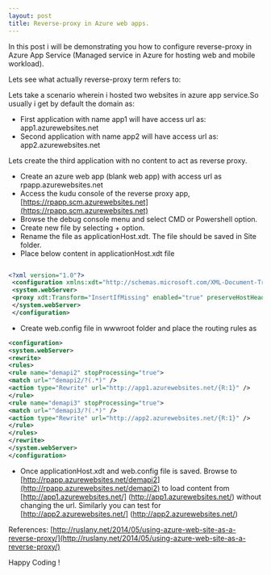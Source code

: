 ```yaml
---
layout: post
title: Reverse-proxy in Azure web apps.
---
```


In this post i will be demonstrating you how to configure reverse-proxy in Azure App Service (Managed service in Azure for hosting web and mobile workload).

Lets see what actually reverse-proxy term refers to:

Lets take a scenario wherein i hosted two websites in azure app service.So usually i get by default the domain as:
* First application with name app1 will have access url as: app1.azurewebsites.net
* Second application with name app2 will have access url as: app2.azurewebsites.net

Lets create the third application with no content to act as reverse proxy.
* Create an azure web app (blank web app) with access url as rpapp.azurewebsites.net
* Access the kudu console of the reverse proxy app, [https://rpapp.scm.azurewebsites.net](https://rpapp.scm.azurewebsites.net)
* Browse the debug console menu and select CMD or Powershell option.
* Create new file by selecting + option.
* Rename the file as applicationHost.xdt. The file should be saved in Site folder.
* Place below content in applicationHost.xdt file

``` xml

<?xml version="1.0"?>
 <configuration xmlns:xdt="http://schemas.microsoft.com/XML-Document-Transform">
 <system.webServer>
 <proxy xdt:Transform="InsertIfMissing" enabled="true" preserveHostHeader="false" reverseRewriteHostInResponseHeaders="false" />
 </system.webServer>
 </configuration>

```
* Create web.config file in wwwroot folder and place the routing rules as
``` xml
<configuration>
<system.webServer>
<rewrite>
<rules>
<rule name="demapi2" stopProcessing="true">
<match url="^demapi2/?(.*)" />
<action type="Rewrite" url="http://app1.azurewebsites.net/{R:1}" />
</rule>
<rule name="demapi3" stopProcessing="true">
<match url="^demapi3/?(.*)" />
<action type="Rewrite" url="http://app2.azurewebsites.net/{R:1}" />
</rule>
</rules>
</rewrite>
</system.webServer>
</configuration>
```
* Once applicationHost.xdt and web.config file is saved. Browse to [http://rpapp.azurewebsites.net/demapi2](http://rpapp.azurewebsites.net/demapi2) to load content from [http://app1.azurewebsites.net/] (http://app1.azurewebsites.net/) without changing the url. Similarly you can test for [http://app2.azurewebsites.net/] (http://app2.azurewebsites.net/)

References: [http://ruslany.net/2014/05/using-azure-web-site-as-a-reverse-proxy/](http://ruslany.net/2014/05/using-azure-web-site-as-a-reverse-proxy/)

   Happy Coding !

